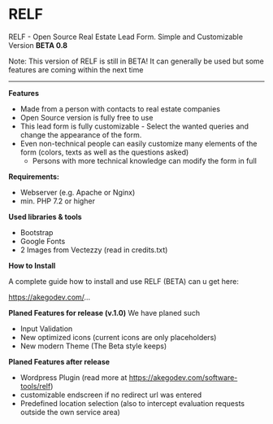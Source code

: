 # RELF
RELF - Open Source Real Estate Lead Form. Simple and Customizable 
Version **BETA 0.8**

Note: This version of RELF is still in BETA! It can generally be used but some features are coming within the next time

-----------------------------------------------------------------------

**Features**
- Made from a person with contacts to real estate companies
- Open Source version is fully free to use
- This lead form is fully customizable - Select the wanted queries and change the appearance of the form.
- Even non-technical people can easily customize many elements of the form (colors, texts as well as the questions asked) 
  - Persons with more technical knowledge can modify the form in full

**Requirements:**
- Webserver (e.g. Apache or Nginx)
- min. PHP 7.2 or higher


**Used libraries & tools**
- Bootstrap
- Google Fonts
- 2 Images from Vectezzy (read in credits.txt)


**How to Install**

A complete guide how to install and use RELF (BETA) can u get here: 

https://akegodev.com/...

**Planed Features for release (v.1.0)**
We have planed such 
- Input Validation
- New optimized icons (current icons are only placeholders)
- New modern Theme (The Beta style keeps)


**Planed Features after release**
- Wordpress Plugin (read more at https://akegodev.com/software-tools/relf)
- customizable endscreen if no redirect url was entered
- Predefined location selection (also to intercept evaluation requests outside the own service area) 
